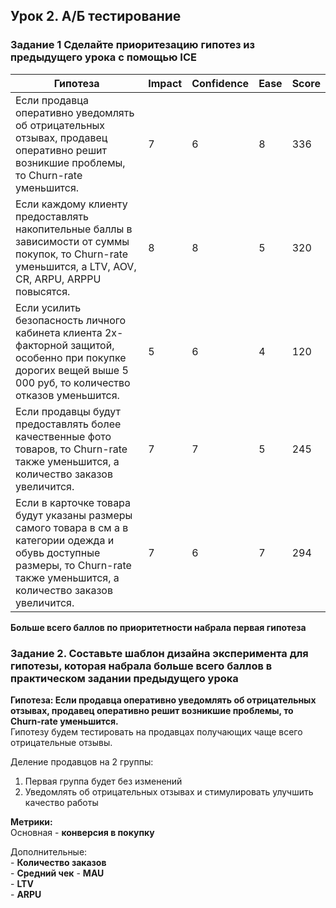 ## Урок 2. А/Б тестирование  
### Задание 1 Сделайте приоритезацию гипотез из предыдущего урока с помощью ICE  
| **Гипотеза** | **Impact** | **Confidence** | **Ease** | **Score** |
|---|---|---|---|---|
|Если продавца оперативно уведомлять об отрицательных отзывах, продавец оперативно решит возникшие проблемы, то Churn-rate уменьшится.| 7 | 6 | 8 | 336 |
|Если каждому клиенту предоставлять накопительные баллы в зависимости от суммы покупок, то Churn-rate уменьшится, а LTV, AOV, CR, ARPU, ARPPU повысятся.| 8 | 8 | 5 | 320 |
|Если усилить безопасность личного кабинета клиента 2х-факторной защитой, особенно при покупке дорогих вещей выше 5 000 руб, то количество отказов уменьшится.| 5 | 6 | 4 | 120 |
|Если продавцы будут предоставлять более качественные фото товаров, то Churn-rate также уменьшится, а количество заказов увеличится.| 7 | 7 | 5 | 245 |
|Если в карточке товара будут указаны размеры самого товара в см а в категории одежда и обувь доступные размеры, то Churn-rate также уменьшится, а количество заказов увеличится.| 7 | 6 | 7 | 294 |  
  
**Больше всего баллов по приоритетности набрала первая гипотеза**  
  
### Задание 2. Составьте шаблон дизайна эксперимента для гипотезы, которая набрала больше всего баллов в практическом задании предыдущего урока  
**Гипотеза: Если продавца оперативно уведомлять об отрицательных отзывах, продавец оперативно решит возникшие проблемы, то Churn-rate уменьшится.**  
Гипотезу будем тестировать на продавцах получающих чаще всего отрицательные отзывы.  
  
Деление продавцов на 2 группы:  
  1. Первая группа будет без изменений  
  2. Уведомлять об отрицательных отзывах и стимулировать улучшить качество работы

**Метрики:**  
  Основная - **конверсия в покупку**  
    
  Дополнительные:  
      - **Количество заказов**  
      - **Средний чек**
      - **MAU**  
      - **LTV**  
      - **ARPU**  
